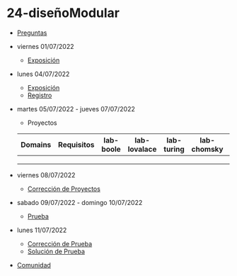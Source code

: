 # 24-diseñoModular

- [Preguntas](https://escuela.it/cursos/curso-recurrencia-desarrollo-software/clase/patron)
- viernes 01/07/2022
  - [Exposición](https://escuela.it/cursos/curso-recurrencia-desarrollo-software/clase/patron)
- lunes 04/07/2022
  - [Exposición](https://escuela.it/cursos/curso-recurrencia-desarrollo-software/clase/patron)
  - [Registro](https://forms.gle/pA2QvsW32P4KtTD77)
- martes 05/07/2022 - jueves 07/07/2022
  - Proyectos
  
  |Domains|Requisitos|lab-boole|lab-lovalace|lab-turing|lab-chomsky|lab-dijkstra|
  |-------|----------|---------|------------|----------|-----------|--------------|
  |       |          |         |            |          |           |              |
  |       |          |         |            |          |           |              |
  |       |          |         |            |          |           |              |
- viernes 08/07/2022
  - [Corrección de Proyectos](https://escuela.it/cursos/curso-recurrencia-desarrollo-software/clase/patron)
- sabado 09/07/2022 - domingo 10/07/2022
  - [Prueba](https://forms.gle/hB9UJoN2PYiexctH8)
- lunes 11/07/2022
  - [Corrección de Prueba](https://escuela.it/cursos/curso-recurrencia-desarrollo-software/clase/patron)
  - [Solución de Prueba](https://docs.google.com/spreadsheets/d/1Uwtqa5VdD5wK2X7eLgkS6_th16aPnsW8pa5Ft2TyLPo/edit#gid=0)
- [Comunidad](https://app.slack.com/client/T02S3KYD464/C02U94T5Y81)
